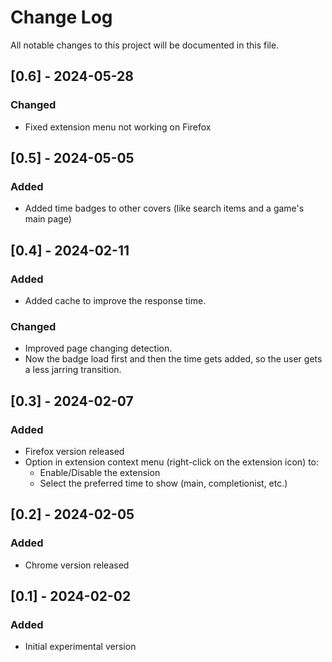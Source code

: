 
# Change Log
All notable changes to this project will be documented in this file.

## [0.6] - 2024-05-28

### Changed
- Fixed extension menu not working on Firefox

## [0.5] - 2024-05-05

### Added
- Added time badges to other covers (like search items and a game's main page)

## [0.4] - 2024-02-11

### Added
- Added cache to improve the response time.
### Changed
- Improved page changing detection.
- Now the badge load first and then the time gets added, so the user gets a less jarring transition.


## [0.3] - 2024-02-07

### Added
- Firefox version released
- Option in extension context menu (right-click on the extension icon) to:
  - Enable/Disable the extension
  - Select the preferred time to show (main, completionist, etc.)


## [0.2] - 2024-02-05

### Added
- Chrome version released


## [0.1] - 2024-02-02

### Added
- Initial experimental version



